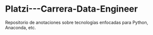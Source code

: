 # Platzi---Carrera-Data-Engineer
Repositorio de anotaciones sobre tecnologías enfocadas para Python, Anaconda, etc.
